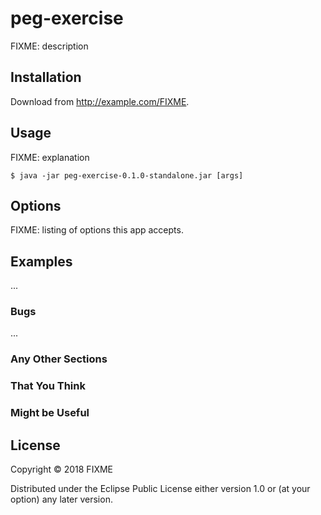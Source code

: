 # peg-exercise

FIXME: description

## Installation

Download from http://example.com/FIXME.

## Usage

FIXME: explanation

    $ java -jar peg-exercise-0.1.0-standalone.jar [args]

## Options

FIXME: listing of options this app accepts.

## Examples

...

### Bugs

...

### Any Other Sections
### That You Think
### Might be Useful

## License

Copyright © 2018 FIXME

Distributed under the Eclipse Public License either version 1.0 or (at
your option) any later version.
